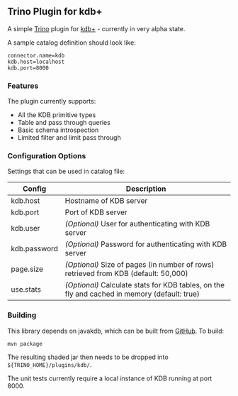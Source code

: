 ## Trino Plugin for kdb+
 
A simple [Trino](https://trino.io) plugin for [kdb+](https://code.kx.com/q/learn/) - currently in very alpha state. 

A sample catalog definition should look like:

```
connector.name=kdb
kdb.host=localhost
kdb.port=8000
```

### Features

The plugin currently supports:
- All the KDB primitive types
- Table and pass through queries
- Basic schema introspection
- Limited filter and limit pass through

### Configuration Options

Settings that can be used in catalog file:

| Config | Description |
| ----- | ----------- |
| kdb.host | Hostname of KDB server | 
| kdb.port | Port of KDB server | 
| kdb.user | _(Optional)_ User for authenticating with KDB server | 
| kdb.password | _(Optional)_ Password for authenticating with KDB server | 
| page.size | _(Optional)_ Size of pages (in number of rows) retrieved from KDB (default: 50,000) |
| use.stats | _(Optional)_ Calculate stats for KDB tables, on the fly and cached in memory (default: true) |

### Building

This library depends on javakdb, which can be built from [GitHub](https://github.com/KxSystems/javakdb). To build:

```mvn package```

The resulting shaded jar then needs to be dropped into `${TRINO_HOME}/plugins/kdb/`.

The unit tests currently require a local instance of KDB running at port 8000.